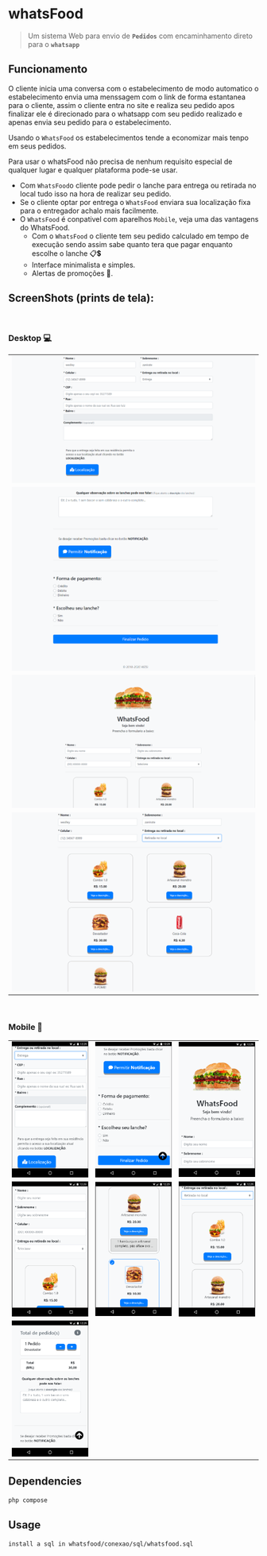 # whatsFood

> Um sistema Web para envio de <b>`Pedidos`</b> com encaminhamento direto para o  <b>`whatsapp`</b> 

## Funcionamento

O cliente inicia uma conversa com o estabelecimento de modo automatico o estabelecimento envia uma menssagem com o link de forma estantanea para o cliente, assim o cliente entra no site e realiza seu pedido apos finalizar ele é direcionado para o whatsapp com seu pedido realizado e apenas envia seu pedido para o estabelecimento.

Usando o `WhatsFood` os estabelecimentos tende a economizar mais tenpo em seus pedidos.

Para usar o whatsFood não precisa de nenhum requisito especial de qualquer lugar e qualquer plataforma pode-se usar.

- Com  `WhatsFood`o cliente pode pedir o lanche para entrega ou retirada no local tudo isso na hora de realizar seu pedido.
- Se o cliente optar por entrega o `WhatsFood` enviara sua localização fixa para o entregador achalo mais facilmente.
- O `WhatsFood` é conpativel com aparelhos `Mobile`, veja uma das vantagens do WhatsFood.
    - Com o `WhatsFood` o cliente tem seu pedido calculado em tempo de execução sendo assim sabe quanto tera que pagar enquanto escolhe         o lanche 📋💲
    - Interface minimalista e simples.
    - Alertas de promoções 🔔.
    
## ScreenShots (prints de tela):
</br>

<h3><b>Desktop</b> 💻</h3>

<table>
 <tr>
    <td>
      <img src="printstela/webDesktopEndereco.PNG">
    </td>
 </tr>
 <tr>
    <td>
      <img src="printstela/webDesktopFim.PNG">
    </td>
 </tr>
 <tr>
    <td>
      <img src="printstela/webDesktopInicio.PNG">
    </td> 
 </tr>
 <tr>
      <td>
      <img src="printstela/webDesktopRetirada.PNG">
    </td>
 </tr>
</table>
    </br>
    
 <h3><b>Mobile</b> 📲</h3>
    
<table>
 <tr>
      <td>
      <img src="printstela/webMobileEntrega.PNG">
      </td>
      <td>
      <img src="printstela/webMobileFim.PNG">
      </td>
      <td>
      <img src="printstela/webMobileInicio.PNG">
      </td>
 </tr>
 <tr>
      <td>
      <img src="printstela/webMobileMeio.PNG">
      </td>
      <td>
      <img src="printstela/webMobilePedido.PNG">
      </td>
      <td>
      <img src="printstela/webMobileRetirada.PNG">
      </td>
 </tr>
 <tr>
      <td>
      <img src="printstela/webMobileTotal.PNG">
      </td>
 </tr>
</table>


## Dependencies

```
php compose
```

## Usage

```
install a sql in whatsfood/conexao/sql/whatsfood.sql
```
